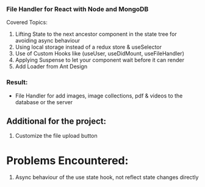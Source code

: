 ### File Handler for React with Node and MongoDB

Covered Topics:

1. Lifting State to the next ancestor component in the state tree for avoiding async behaviour
2. Using local storage instead of a redux store & useSelector
3. Use of Custom Hooks like (useUser, useDidMount, useFileHandler)
4. Applying Suspense to let your component wait before it can render
5. Add Loader from Ant Design

### Result:
- File Handler for add images, image collections, pdf & videos to the database or the server


## Additional for the project:
1. Customize the file upload button


# Problems Encountered:
1. Async behaviour of the use state hook, not reflect state changes directly 